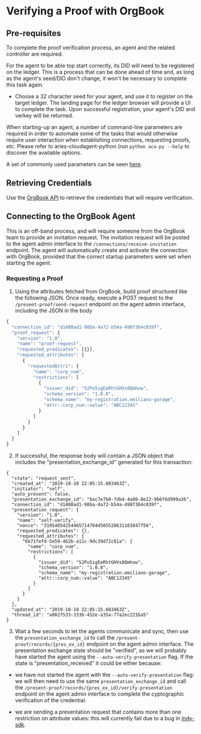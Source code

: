 # Verifying a Proof with OrgBook

## Pre-requisites

To complete the proof verification process, an agent and the related controller are required.

For the agent to be able top start correctly, its DID will need to be registered on the ledger. This is a process that can be done ahead of time and, as long as the agent's seed/DID don't change, it won't be necessary to complete this task again.

- Choose a 32 character seed for your agent, and use it to register on the target ledger. The landing page for the ledger browser will provide a UI to complete the task. Upon successful registration, your agent's DID and verkey will be returned.

When starting-up an agent, a number of command-line parameters are required in order to automate some of the tasks that would otherwise require user interaction when establishing connections, requesting proofs, etc.
Please refer to aries-cloudagent-python (run `python aca-py --help` to discover the available options.

A set of commonly used parameters can be seen [here](https://github.com/bcgov/indy-catalyst-issuer-controller/blob/master/docker/docker-compose.yml#L103-L125).

## Retrieving Credentials

Use the [OrgBook API](https://orgbook-dev.pathfinder.gov.bc.ca/api/) to retrieve the credentials that will require verification.

## Connecting to the OrgBook Agent

This is an off-band process, and will require someone from the OrgBook team to provide an invitation request. The invitation request will be posted to the agent admin interface to the `/connections/receive-invitation` endpoint.
The agent will automatically create and activate the connection with OrgBook, provided that the correct startup parameters were set when starting the agent.

### Requesting a Proof

1. Using the attributes fetched from OrgBook, build proof structured like the following JSON. Once ready, execute a POST request to the `/present-proof/send-request` endpoint on the agent admin interface, including the JSON in the body

```javascript
{
  "connection_id": "d1408ad1-98ba-4a72-b54a-498f364c039f",
  "proof_request": {
    "version": "1.0",
    "name": "proof-request",
    "requested_predicates": [{}],
    "requested_attributes": [
      {
        "requestedAttr1": {
          "name": "corp_num",
          "restrictions": [
            {
              "issuer_did": "52Po5igEeRhtGHVs8Qmhow",
              "schema_version": "1.0.0",
              "schema_name": "my-registration.emiliano-garage",
              "attr::corp_num::value": "ABC12345"
            }
          ]
        }
      }
    ]
  }
}
```

2. If successful, the response body will contain a JSON object that includes the "presentation_exchange_id" generated for this transaction:

```
{
  "state": "request_sent",
  "created_at": "2019-10-10 22:05:15.603463Z",
  "initiator": "self",
  "auto_present": false,
  "presentation_exchange_id": "bac7e7b0-7db4-4a86-8e22-9b6f6d999a36",
  "connection_id": "d1408ad1-98ba-4a72-b54a-498f364c039f",
  "presentation_request": {
    "version": "1.0",
    "name": "self-verify",
    "nonce": "319540542544657147044505520631103047756",
    "requested_predicates": {},
    "requested_attributes": {
      "6b71fefd-5e59-462b-a11c-9dc39d72c81a": {
        "name": "corp_num",
        "restrictions": [
          {
            "issuer_did": "52Po5igEeRhtGHVs8Qmhow",
            "schema_version": "1.0.0",
            "schema_name": "my-registration.emiliano-garage",
            "attr::corp_num::value": "ABC12345"
          }
        ]
      }
    }
  },
  "updated_at": "2019-10-10 22:05:15.603463Z",
  "thread_id": "a082f533-333b-452e-a35a-77a2ec221ba5"
}
```

3. Wait a few seconds to let the agents communicate and sync, then use the `presentation_exchange_id` to call the `/present-proof/records/{pres_ex_id}` endpoint on the agent admin interface. The presentation exchange state should be "verified", as we will probably have started the agent using the `--auto-verify-presentation` flag. If the state is "presentation_received" it could be either because:

- we have not started the agent with the `--auto-verify-presentation` flag: we will then need to use the same `presentation_exchange_id` and call the `/present-proof/records/{pres_ex_id}/verify-presentation` endpoint on the agent admin interface to complete the cyptographic verification of the credential.

- we are sending a presentation request that contains more than one restriction on attribute values: this will currently fail due to a bug in [indy-sdk](https://github.com/hyperledger/indy-sdk/pull/1893).
